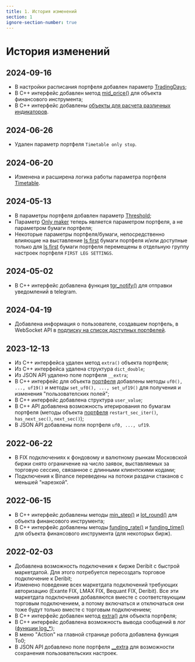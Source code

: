 ```yaml
---
title: 1. История изменений
section: 1
ignore-section-number: true
---
```


[//]: # (====== AUTO-GENERATED FILE ======)
[//]: # (THIS FILE WAS AUTOMATICALLY GENERATED. ANY DIRECT MODIFICATIONS MAY BE OVERWRITTEN.)
[//]: # (DO NOT MODIFY THIS FILE DIRECTLY.)
[//]: # (TO UPDATE THE DOCUMENTATION, NAVIGATE TO THE 'ASSETS' FOLDER.)




# История изменений

## 2024-09-16

- В настройки расписания портфеля добавлен параметр [TradingDays](05-params-description.md#p.trading_days);
- В C++ интерфейс добавлен метод [mid_price()](08-c-api.md#доступ-к-биржевым-данным-по-финансовым-инструментам) для объекта финансового инструмента;
- В C++ интерфейс добавлены [объекты для расчета различных индикаторов](08-c-api.md#indicators-docs).

## 2024-06-26

- Удален параметр портфеля `Timetable only stop`.

## 2024-06-20

- Изменена и расширена логика работы параметра портфеля [Timetable](05-params-description.md#p.use_tt).

## 2024-05-13

- В параметры портфеля добавлен параметр [Threshold](05-params-description.md#p.threshold);
- Параметр [Only maker](05-params-description.md#p.maker) теперь является параметром портфеля, а не параметром бумаги портфеля;
- Некоторые параметры портфеля/бумаги, непосредственно влияющие на выставление [Is first](05-params-description.md#is-first) бумаги портфеля и/или доступные только для [Is first](05-params-description.md#is-first) бумаги портфеля
перемещены в отдельную группу настроек портфеля `FIRST LEG SETTINGS`.

## 2024-05-02

- В C++ интерфейс добавлена функция [tgr_notify()](08-c-api.md#__TGR_NOTIFY__) для отправки уведомлений в telegram.

## 2024-04-19

- Добавлена информация о пользователе, создавшем портфель, в WebSocket API в [подписку на список доступных портфелей](10-api.md#подписка-на-список-доступных-портфелей).

## 2023-12-13

- Из C++ интерфейса удален метод `extra()` объекта портфеля;
- Из C++ интерфейса удалена структура `dict_double`;
- Из JSON API удалено поле портфеля `__extra`;
- В C++ интерфейс для объекта [портфеля](08-c-api.md#доступ-и-изменение-полей-портфеля) добавлены методы `uf0(), ..., uf19()` и методы `set_uf0(), ..., set_uf19()` для получения и изменения "пользователских полей";
- В C++ интерфейс добавлена структура `user_value`;
- В C++ API добавлена возможность итерирования по бумагам портфеля (методы объекта [портфеля](08-c-api.md#доступ-и-изменение-полей-портфеля) `restart_sec_iter()`, `has_next_sec()`, `next_sec()`);
- В JSON API добавлены поля портфеля `uf0, ..., uf19`.

## 2022-06-22

- В FIX подключениях к фондовому и валютному рынкам Московской биржи снято ограничение на число заявок, выставляемых за торговую сессию, связанное с длинными клиентскими кодами;
- Подключения к Binance переведены на потоки раздачи стаканов с меньшей "нарезкой".

## 2022-06-15

- В C++ интерфейс добавлены методы [min_step()](08-c-api.md#доступ-к-биржевым-данным-по-финансовым-инструментам) и [lot_round()](08-c-api.md#доступ-к-биржевым-данным-по-финансовым-инструментам) для объекта финансового инструмента;
- В C++ интерфейс добавлены методы [funding_rate()](08-c-api.md#доступ-к-биржевым-данным-по-финансовым-инструментам) и [funding_time()](08-c-api.md#доступ-к-биржевым-данным-по-финансовым-инструментам) для объекта финансового инструмента (для некоторых бирж).

## 2022-02-03

- Добавлена возможность подключения к бирже Deribit с быстрой маркетдатой. Для этого потребуется пересоздать торговое подключение к Deribit;
- Изменено поведение всех маркетдата подключений требующих авторизацию (Exante FIX, LMAX FIX, Bequant FIX, Deribit). Все эти маркетдата подключения добавляются вместе с соответствующим торговым подключением, а потому включаться и отключаться они тоже будут только вместе с торговым подключением;
- В C++ интерфейс добавлен метод [extra()](08-c-api.md#доступ-и-изменение-полей-портфеля) для объекта портфеля;
- В C++ интерфейс добавлена возможность вывода сообщений в лог ([функции log_*](08-c-api.md#функции-для-работы-с-опционами));
- В меню "Action" на главной странице робота добавлена функция To0;
- В JSON API добавлено поле портфеля [__extra](10-api.md) для возможности сохранения пользовательских настроек.

